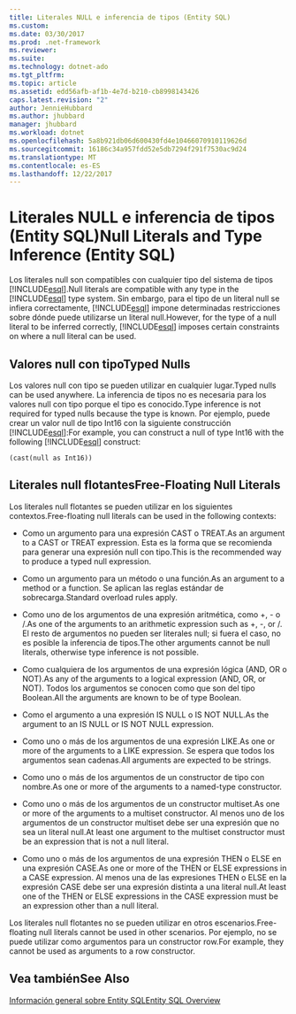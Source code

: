 ```yaml
---
title: Literales NULL e inferencia de tipos (Entity SQL)
ms.custom: 
ms.date: 03/30/2017
ms.prod: .net-framework
ms.reviewer: 
ms.suite: 
ms.technology: dotnet-ado
ms.tgt_pltfrm: 
ms.topic: article
ms.assetid: edd56afb-af1b-4e7d-b210-cb8998143426
caps.latest.revision: "2"
author: JennieHubbard
ms.author: jhubbard
manager: jhubbard
ms.workload: dotnet
ms.openlocfilehash: 5a8b921db06d600430fd4e10466070910119626d
ms.sourcegitcommit: 16186c34a957fdd52e5db7294f291f7530ac9d24
ms.translationtype: MT
ms.contentlocale: es-ES
ms.lasthandoff: 12/22/2017
---
```

# <a name="null-literals-and-type-inference-entity-sql"></a><span data-ttu-id="54096-102">Literales NULL e inferencia de tipos (Entity SQL)</span><span class="sxs-lookup"><span data-stu-id="54096-102">Null Literals and Type Inference (Entity SQL)</span></span>
<span data-ttu-id="54096-103">Los literales null son compatibles con cualquier tipo del sistema de tipos [!INCLUDE[esql](../../../../../../includes/esql-md.md)].</span><span class="sxs-lookup"><span data-stu-id="54096-103">Null literals are compatible with any type in the [!INCLUDE[esql](../../../../../../includes/esql-md.md)] type system.</span></span> <span data-ttu-id="54096-104">Sin embargo, para el tipo de un literal null se infiera correctamente, [!INCLUDE[esql](../../../../../../includes/esql-md.md)] impone determinadas restricciones sobre dónde puede utilizarse un literal null.</span><span class="sxs-lookup"><span data-stu-id="54096-104">However, for the type of a null literal to be inferred correctly, [!INCLUDE[esql](../../../../../../includes/esql-md.md)] imposes certain constraints on where a null literal can be used.</span></span>  
  
## <a name="typed-nulls"></a><span data-ttu-id="54096-105">Valores null con tipo</span><span class="sxs-lookup"><span data-stu-id="54096-105">Typed Nulls</span></span>  
 <span data-ttu-id="54096-106">Los valores null con tipo se pueden utilizar en cualquier lugar.</span><span class="sxs-lookup"><span data-stu-id="54096-106">Typed nulls can be used anywhere.</span></span> <span data-ttu-id="54096-107">La inferencia de tipos no es necesaria para los valores null con tipo porque el tipo es conocido.</span><span class="sxs-lookup"><span data-stu-id="54096-107">Type inference is not required for typed nulls because the type is known.</span></span> <span data-ttu-id="54096-108">Por ejemplo, puede crear un valor null de tipo Int16 con la siguiente construcción [!INCLUDE[esql](../../../../../../includes/esql-md.md)]:</span><span class="sxs-lookup"><span data-stu-id="54096-108">For example, you can construct a null of type Int16 with the following [!INCLUDE[esql](../../../../../../includes/esql-md.md)] construct:</span></span>  
  
 `(cast(null as Int16))`  
  
## <a name="free-floating-null-literals"></a><span data-ttu-id="54096-109">Literales null flotantes</span><span class="sxs-lookup"><span data-stu-id="54096-109">Free-Floating Null Literals</span></span>  
 <span data-ttu-id="54096-110">Los literales null flotantes se pueden utilizar en los siguientes contextos.</span><span class="sxs-lookup"><span data-stu-id="54096-110">Free-floating null literals can be used in the following contexts:</span></span>  
  
-   <span data-ttu-id="54096-111">Como un argumento para una expresión CAST o TREAT.</span><span class="sxs-lookup"><span data-stu-id="54096-111">As an argument to a CAST or TREAT expression.</span></span> <span data-ttu-id="54096-112">Esta es la forma que se recomienda para generar una expresión null con tipo.</span><span class="sxs-lookup"><span data-stu-id="54096-112">This is the recommended way to produce a typed null expression.</span></span>  
  
-   <span data-ttu-id="54096-113">Como un argumento para un método o una función.</span><span class="sxs-lookup"><span data-stu-id="54096-113">As an argument to a method or a function.</span></span> <span data-ttu-id="54096-114">Se aplican las reglas estándar de sobrecarga.</span><span class="sxs-lookup"><span data-stu-id="54096-114">Standard overload rules apply.</span></span>  
  
-   <span data-ttu-id="54096-115">Como uno de los argumentos de una expresión aritmética, como +, - o /.</span><span class="sxs-lookup"><span data-stu-id="54096-115">As one of the arguments to an arithmetic expression such as +, -, or /.</span></span> <span data-ttu-id="54096-116">El resto de argumentos no pueden ser literales null; si fuera el caso, no es posible la inferencia de tipos.</span><span class="sxs-lookup"><span data-stu-id="54096-116">The other arguments cannot be null literals, otherwise type inference is not possible.</span></span>  
  
-   <span data-ttu-id="54096-117">Como cualquiera de los argumentos de una expresión lógica (AND, OR o NOT).</span><span class="sxs-lookup"><span data-stu-id="54096-117">As any of the arguments to a logical expression (AND, OR, or NOT).</span></span> <span data-ttu-id="54096-118">Todos los argumentos se conocen como que son del tipo Boolean.</span><span class="sxs-lookup"><span data-stu-id="54096-118">All the arguments are known to be of type Boolean.</span></span>  
  
-   <span data-ttu-id="54096-119">Como el argumento a una expresión IS NULL o IS NOT NULL.</span><span class="sxs-lookup"><span data-stu-id="54096-119">As the argument to an IS NULL or IS NOT NULL expression.</span></span>  
  
-   <span data-ttu-id="54096-120">Como uno o más de los argumentos de una expresión LIKE.</span><span class="sxs-lookup"><span data-stu-id="54096-120">As one or more of the arguments to a LIKE expression.</span></span> <span data-ttu-id="54096-121">Se espera que todos los argumentos sean cadenas.</span><span class="sxs-lookup"><span data-stu-id="54096-121">All arguments are expected to be strings.</span></span>  
  
-   <span data-ttu-id="54096-122">Como uno o más de los argumentos de un constructor de tipo con nombre.</span><span class="sxs-lookup"><span data-stu-id="54096-122">As one or more of the arguments to a named-type constructor.</span></span>  
  
-   <span data-ttu-id="54096-123">Como uno o más de los argumentos de un constructor multiset.</span><span class="sxs-lookup"><span data-stu-id="54096-123">As one or more of the arguments to a multiset constructor.</span></span> <span data-ttu-id="54096-124">Al menos uno de los argumentos de un constructor multiset debe ser una expresión que no sea un literal null.</span><span class="sxs-lookup"><span data-stu-id="54096-124">At least one argument to the multiset constructor must be an expression that is not a null literal.</span></span>  
  
-   <span data-ttu-id="54096-125">Como uno o más de los argumentos de una expresión THEN o ELSE en una expresión CASE.</span><span class="sxs-lookup"><span data-stu-id="54096-125">As one or more of the THEN or ELSE expressions in a CASE expression.</span></span> <span data-ttu-id="54096-126">Al menos una de las expresiones THEN o ELSE en la expresión CASE debe ser una expresión distinta a una literal null.</span><span class="sxs-lookup"><span data-stu-id="54096-126">At least one of the THEN or ELSE expressions in the CASE expression must be an expression other than a null literal.</span></span>  
  
 <span data-ttu-id="54096-127">Los literales null flotantes no se pueden utilizar en otros escenarios.</span><span class="sxs-lookup"><span data-stu-id="54096-127">Free-floating null literals cannot be used in other scenarios.</span></span> <span data-ttu-id="54096-128">Por ejemplo, no se puede utilizar como argumentos para un constructor row.</span><span class="sxs-lookup"><span data-stu-id="54096-128">For example,  they cannot be used as arguments to a row constructor.</span></span>  
  
## <a name="see-also"></a><span data-ttu-id="54096-129">Vea también</span><span class="sxs-lookup"><span data-stu-id="54096-129">See Also</span></span>  
 [<span data-ttu-id="54096-130">Información general sobre Entity SQL</span><span class="sxs-lookup"><span data-stu-id="54096-130">Entity SQL Overview</span></span>](../../../../../../docs/framework/data/adonet/ef/language-reference/entity-sql-overview.md)
